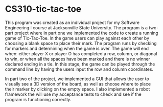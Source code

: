 # CS310-tic-tac-toe
This program was created as an individual project for my Software Engineering I course at Jacksonville State University. The program is a two-part project where in part one we implemented the code to create a running game of Tic-Tac-Toe.
In the game users can play against each other by choosing a blank space to place their mark. The program runs by checking for markers and determining when the game is over. The game will end when: either player X or player O has completed a row, column, or diagonal to win, or when all the spaces have been marked and there is no winner declared ending in a tie. In this stage, the game can be played through the command line by having the users input the row and column coordinates. 

In part two of the project, we implemented a GUI that allows the user to visually see a 3D version of the board, as well as choose where to place their marker by clicking on the empty space. I also implemented a robot framework the will use my acceptance tests to check and see if the program is functioning correctly.  
